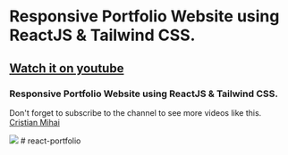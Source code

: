 # Responsive Portfolio Website using ReactJS & Tailwind CSS.
## [Watch it on youtube](https://www.youtube.com/watch?v=mfpEn52dD5k)
### Responsive Portfolio Website using ReactJS & Tailwind CSS.
Don't forget to subscribe to the channel to see more videos like this. [Cristian Mihai](https://www.youtube.com/channel/UC5dPmW7ZTsLyIqd-M4cs8EA)

![](preview.png)
#   r e a c t - p o r t f o l i o  
 